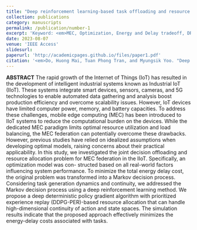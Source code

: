 ```yaml
---
title: "Deep reinforcement learning-based task offloading and resource allocation for industrial IoT in MEC federation system"
collection: publications
category: manuscripts
permalink: /publication/number-1
excerpt: 'Keyword: <em>MEC, Optimization, Energy and Delay tradeoff, DRL<em>'
date: 2023-08-07
venue: 'IEEE Access'
slidesurl: 
paperurl: 'http://academicpages.github.io/files/paper1.pdf'
citation: '<em>Do, Huong Mai, Tuan Phong Tran, and Myungsik Yoo. "Deep reinforcement learning-based task offloading and resource allocation for industrial IoT in MEC federation system." IEEE Access (2023).<em>'
---
```


**ABSTRACT** The rapid growth of the Internet of Things (IoT) has resulted in the development of intelligent industrial systems known as Industrial IoT (IIoT). These systems integrate smart devices, sensors, cameras, and 5G technologies to enable automated data gathering and analysis boost production efficiency and overcome scalability issues. However, IoT devices have limited computer power, memory, and battery capacities. To address these challenges, mobile edge computing (MEC) has been introduced to IIoT systems to reduce the computational burden on the devices. While the dedicated MEC paradigm limits optimal resource utilization and load balancing, the MEC federation can potentially overcome these drawbacks. However, previous studies have relied on idealized assumptions when developing optimal models, raising concerns about their practical applicability. In this study, we investigated the joint decision offloading and resource allocation problem for MEC federation in the IIoT. Specifically, an optimization model was con- structed based on all real-world factors influencing system performance. To minimize the total energy delay cost, the original problem was transformed into a Markov decision process. Considering task generation dynamics and continuity, we addressed the Markov decision process using a deep reinforcement learning method. We propose a deep deterministic policy gradient algorithm with prioritized experience replay (DDPG-PER)-based resource allocation that can handle high-dimensional continuity of action and state spaces. The simulation results indicate that the proposed approach effectively minimizes the energy-delay costs associated with tasks.